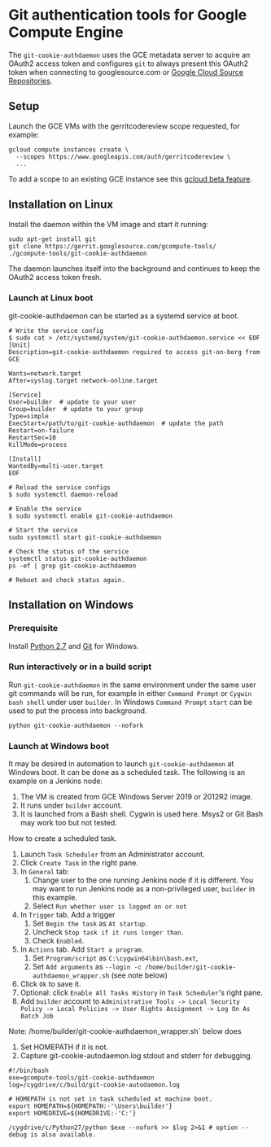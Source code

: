 # Git authentication tools for Google Compute Engine

The `git-cookie-authdaemon` uses the GCE metadata server to acquire an
OAuth2 access token and configures `git` to always present this OAuth2
token when connecting to googlesource.com or
[Google Cloud Source Repositories][CSR].

[CSR]: https://cloud.google.com/source-repositories/

## Setup

Launch the GCE VMs with the gerritcodereview scope requested, for example:

```
gcloud compute instances create \
  --scopes https://www.googleapis.com/auth/gerritcodereview \
  ...
```

To add a scope to an existing GCE instance see this
[gcloud beta feature](https://cloud.google.com/sdk/gcloud/reference/beta/compute/instances/set-scopes).

## Installation on Linux

Install the daemon within the VM image and start it running:

```
sudo apt-get install git
git clone https://gerrit.googlesource.com/gcompute-tools/
./gcompute-tools/git-cookie-authdaemon
```

The daemon launches itself into the background and continues
to keep the OAuth2 access token fresh.

### Launch at Linux boot

git-cookie-authdaemon can be started as a systemd service at boot.

```
# Write the service config
$ sudo cat > /etc/systemd/system/git-cookie-authdaemon.service << EOF
[Unit]
Description=git-cookie-authdaemon required to access git-on-borg from GCE

Wants=network.target
After=syslog.target network-online.target

[Service]
User=builder  # update to your user
Group=builder  # update to your group
Type=simple
ExecStart=/path/to/git-cookie-authdaemon  # update the path
Restart=on-failure
RestartSec=10
KillMode=process

[Install]
WantedBy=multi-user.target
EOF

# Reload the service configs
$ sudo systemctl daemon-reload

# Enable the service
$ sudo systemctl enable git-cookie-authdaemon

# Start the service
sudo systemctl start git-cookie-authdaemon

# Check the status of the service
systemctl status git-cookie-authdaemon
ps -ef | grep git-cookie-authdaemon

# Reboot and check status again.

```

## Installation on Windows

### Prerequisite

Install [Python 2.7](https://www.python.org/downloads/windows/) and
   [Git](https://git-scm.com/download) for Windows.

### Run interactively or in a build script

Run `git-cookie-authdaemon` in the same environment under the same user
git commands will be run, for example in either `Command Prompt`
or `Cygwin bash shell` under user `builder`. In Windows `Command Prompt`
`start` can be used to put the process into background.
```
python git-cookie-authdaemon --nofork
```

### Launch at Windows boot

It may be desired in automation to launch `git-cookie-authdaemon` at
Windows boot. It can be done as a scheduled task. The following is an
example on a Jenkins node:

1. The VM is created from GCE Windows Server 2019 or 2012R2 image.
1. It runs under `builder` account.
1. It is launched from a Bash shell. Cygwin is used here. Msys2 or Git
   Bash may work too but not tested.

How to create a scheduled task.

1. Launch `Task Scheduler` from an Administrator account.
1. Click `Create Task` in the right pane.
1. In `General` tab:
   1. Change user to the one running Jenkins node if it is different. You may
      want to run Jenkins node as a non-privileged user, `builder` in this
      example.
   1. Select `Run whether user is logged on or not`
1. In `Trigger` tab. Add a trigger
   1. Set `Begin the task` as `At startup`.
   1. Uncheck `Stop task if it runs longer than`.
   1. Check `Enabled`.
1. In `Actions` tab.  Add `Start a program`.
   1. Set `Program/script` as `C:\cygwin64\bin\bash.ext`,
   1. Set `Add arguments` as
      `--login -c /home/builder/git-cookie-authdaemon_wrapper.sh` (see note
      below)
1. Click `Ok` to save it.
1. Optional: click `Enable All Tasks History` in `Task Scheduler`'s right pane.
1. Add `builder` account to `Administrative Tools -> Local Security Policy ->
   Local Policies -> User Rights Assignment -> Log On As Batch Job`

Note: /home/builder/git-cookie-authdaemon_wrapper.sh` below does

1. Set HOMEPATH if it is not.
2. Capture git-cookie-autodaemon.log stdout and stderr for debugging.

```
#!/bin/bash
exe=gcompute-tools/git-cookie-authdaemon
log=/cygdrive/c/build/git-cookie-autodaemon.log

# HOMEPATH is not set in task scheduled at machine boot.
export HOMEPATH=${HOMEPATH:-'\Users\builder'}
export HOMEDRIVE=${HOMEDRIVE:-'C:'}

/cygdrive/c/Python27/python $exe --nofork >> $log 2>&1 # option --debug is also available.
```
